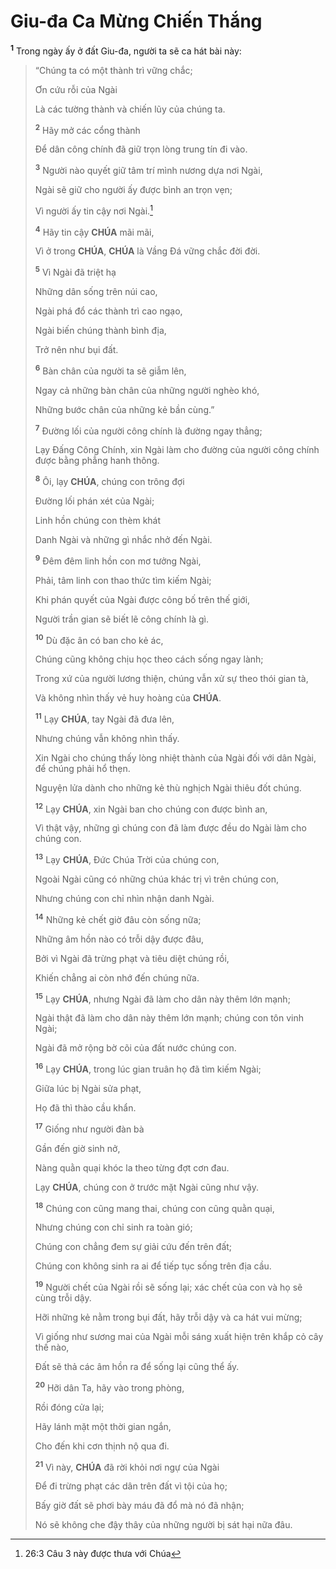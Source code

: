 # Giu-đa Ca Mừng Chiến Thắng
<sup><b>1</b></sup> Trong ngày ấy ở đất Giu-đa, người ta sẽ ca hát bài này:

> “Chúng ta có một thành trì vững chắc;
>
> Ơn cứu rỗi của Ngài
>
> Là các tường thành và chiến lũy của chúng ta.
>
> <sup><b>2</b></sup> Hãy mở các cổng thành
>
> Để dân công chính đã giữ trọn lòng trung tín đi vào.
>
> <sup><b>3</b></sup> Người nào quyết giữ tâm trí mình nương dựa nơi Ngài,
>
> Ngài sẽ giữ cho người ấy được bình an trọn vẹn;
>
> Vì người ấy tin cậy nơi Ngài.[^1-35e3dff8-55e7-4f35-bbb3-7722ba8fda92]
>
> <sup><b>4</b></sup> Hãy tin cậy **CHÚA** mãi mãi,
>
> Vì ở trong **CHÚA**, **CHÚA** là Vầng Đá vững chắc đời đời.
>
> <sup><b>5</b></sup> Vì Ngài đã triệt hạ
>
> Những dân sống trên núi cao,
>
> Ngài phá đổ các thành trì cao ngạo,
>
> Ngài biến chúng thành bình địa,
>
> Trở nên như bụi đất.
>
> <sup><b>6</b></sup> Bàn chân của người ta sẽ giẫm lên,
>
> Ngay cả những bàn chân của những người nghèo khó,
>
> Những bước chân của những kẻ bần cùng.”
>
> <sup><b>7</b></sup> Đường lối của người công chính là đường ngay thẳng;
>
> Lạy Đấng Công Chính, xin Ngài làm cho đường của người công chính được bằng phẳng hanh thông.
>
> <sup><b>8</b></sup> Ôi, lạy **CHÚA**, chúng con trông đợi
>
> Đường lối phán xét của Ngài;
>
> Linh hồn chúng con thèm khát
>
> Danh Ngài và những gì nhắc nhở đến Ngài.
>
> <sup><b>9</b></sup> Đêm đêm linh hồn con mơ tưởng Ngài,
>
> Phải, tâm linh con thao thức tìm kiếm Ngài;
>
> Khi phán quyết của Ngài được công bố trên thế giới,
>
> Người trần gian sẽ biết lẽ công chính là gì.
>
> <sup><b>10</b></sup> Dù đặc ân có ban cho kẻ ác,
>
> Chúng cũng không chịu học theo cách sống ngay lành;
>
> Trong xứ của người lương thiện, chúng vẫn xử sự theo thói gian tà,
>
> Và không nhìn thấy vẻ huy hoàng của **CHÚA**.
>
> <sup><b>11</b></sup> Lạy **CHÚA**, tay Ngài đã đưa lên,
>
> Nhưng chúng vẫn không nhìn thấy.
>
> Xin Ngài cho chúng thấy lòng nhiệt thành của Ngài đối với dân Ngài, để chúng phải hổ thẹn.
>
> Nguyện lửa dành cho những kẻ thù nghịch Ngài thiêu đốt chúng.
>
> <sup><b>12</b></sup> Lạy **CHÚA**, xin Ngài ban cho chúng con được bình an,
>
> Vì thật vậy, những gì chúng con đã làm được đều do Ngài làm cho chúng con.
>
> <sup><b>13</b></sup> Lạy **CHÚA**, Đức Chúa Trời của chúng con,
>
> Ngoài Ngài cũng có những chúa khác trị vì trên chúng con,
>
> Nhưng chúng con chỉ nhìn nhận danh Ngài.
>
> <sup><b>14</b></sup> Những kẻ chết giờ đâu còn sống nữa;
>
> Những âm hồn nào có trỗi dậy được đâu,
>
> Bởi vì Ngài đã trừng phạt và tiêu diệt chúng rồi,
>
> Khiến chẳng ai còn nhớ đến chúng nữa.
>
> <sup><b>15</b></sup> Lạy **CHÚA**, nhưng Ngài đã làm cho dân này thêm lớn mạnh;
>
> Ngài thật đã làm cho dân này thêm lớn mạnh; chúng con tôn vinh Ngài;
>
> Ngài đã mở rộng bờ cõi của đất nước chúng con.
>
> <sup><b>16</b></sup> Lạy **CHÚA**, trong lúc gian truân họ đã tìm kiếm Ngài;
>
> Giữa lúc bị Ngài sửa phạt,
>
> Họ đã thì thào cầu khẩn.
>
> <sup><b>17</b></sup> Giống như người đàn bà
>
> Gần đến giờ sinh nở,
>
> Nàng quằn quại khóc la theo từng đợt cơn đau.
>
> Lạy **CHÚA**, chúng con ở trước mặt Ngài cũng như vậy.
>
> <sup><b>18</b></sup> Chúng con cũng mang thai, chúng con cũng quằn quại,
>
> Nhưng chúng con chỉ sinh ra toàn gió;
>
> Chúng con chẳng đem sự giải cứu đến trên đất;
>
> Chúng con không sinh ra ai để tiếp tục sống trên địa cầu.
>
> <sup><b>19</b></sup> Người chết của Ngài rồi sẽ sống lại; xác chết của con và họ sẽ cùng trỗi dậy.
>
> Hỡi những kẻ nằm trong bụi đất, hãy trỗi dậy và ca hát vui mừng;
>
> Vì giống như sương mai của Ngài mỗi sáng xuất hiện trên khắp cỏ cây thế nào,
>
> Đất sẽ thả các âm hồn ra để sống lại cũng thể ấy.
>
> <sup><b>20</b></sup> Hỡi dân Ta, hãy vào trong phòng,
>
> Rồi đóng cửa lại;
>
> Hãy lánh mặt một thời gian ngắn,
>
> Cho đến khi cơn thịnh nộ qua đi.
>
> <sup><b>21</b></sup> Vì này, **CHÚA** đã rời khỏi nơi ngự của Ngài
>
> Để đi trừng phạt các dân trên đất vì tội của họ;
>
> Bấy giờ đất sẽ phơi bày máu đã đổ mà nó đã nhận;
>
> Nó sẽ không che đậy thây của những người bị sát hại nữa đâu.

[^1-35e3dff8-55e7-4f35-bbb3-7722ba8fda92]: 26:3 Câu 3 này được thưa với Chúa
